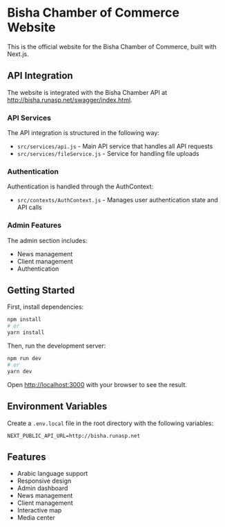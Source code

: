 # Bisha Chamber of Commerce Website

This is the official website for the Bisha Chamber of Commerce, built with Next.js.

## API Integration

The website is integrated with the Bisha Chamber API at http://bisha.runasp.net/swagger/index.html.

### API Services

The API integration is structured in the following way:

- `src/services/api.js` - Main API service that handles all API requests
- `src/services/fileService.js` - Service for handling file uploads

### Authentication

Authentication is handled through the AuthContext:

- `src/contexts/AuthContext.js` - Manages user authentication state and API calls

### Admin Features

The admin section includes:

- News management
- Client management
- Authentication

## Getting Started

First, install dependencies:

```bash
npm install
# or
yarn install
```

Then, run the development server:

```bash
npm run dev
# or
yarn dev
```

Open [http://localhost:3000](http://localhost:3000) with your browser to see the result.

## Environment Variables

Create a `.env.local` file in the root directory with the following variables:

```
NEXT_PUBLIC_API_URL=http://bisha.runasp.net
```

## Features

- Arabic language support
- Responsive design
- Admin dashboard
- News management
- Client management
- Interactive map
- Media center